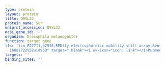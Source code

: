 ```yaml
---
type: protein
layout: protein
title: Q9VL32
protein_name: Sur
uniprot_accession: Q9VL32
ncbi_gene_id: '-'
organism: Drosophila melanogaster
function: target gene
tfs: 'tin,P22711,42536,REDfly,electrophoretic mobility shift assay,&ensp;<a href="https://www.ncbi.nlm.nih.gov/pubmed/?term=17433632;
  16882722%5Buid%5D" target="_blank"><i uk-icon="icon: link"></i>Pubmed</a>'
targets: ''
binding_sites: ''
---
```

